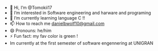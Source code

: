- 👋 Hi, I’m @Tomokii17
- 👀 I’m interested in Software engineering and harware and programing
- 🌱 I’m currently learning language C !!
- 📫 How to reach me danielbwolf10@gmail.com
- 😄 Pronouns: he/him
- ⚡ Fun fact: my fav color is green !
- Im currently at the first semester of software engennering at UNIGRAN

<!---
Tomokii17/Tomokii17 is a ✨ special ✨ repository because its `README.md` (this file) appears on your GitHub profile.
You can click the Preview link to take a look at your changes.
--->
